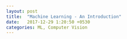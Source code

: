```yaml
---
layout: post
title:  "Machine Learning - An Introduction"
date:   2017-12-29 1:20:50 +0530
categories: ML, Computer Vision
---
```

